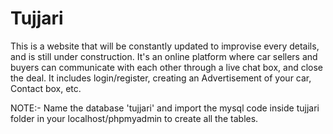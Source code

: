 # Tujjari
This is a website that will be constantly updated to improvise every details, and is still under construction. It's an online platform where car sellers and buyers can communicate with each other through a live chat box, and close the deal. It includes login/register, creating an Advertisement of your car, Contact box, etc.

NOTE:- Name the database 'tujjari' and import the mysql code inside tujjari folder in your localhost/phpmyadmin to create all the tables. 
